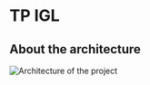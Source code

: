 # TP IGL


## About the architecture
![Architecture of the project](https://github.com/noussaiba99/tp_Igl/blob/master/soa.PNG) 
